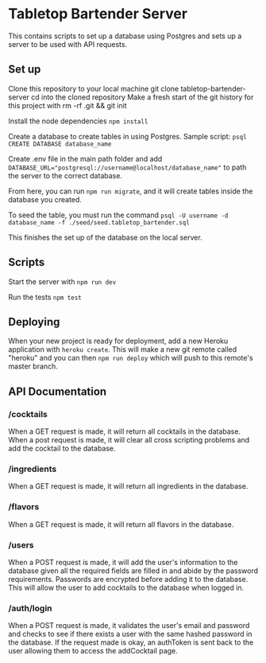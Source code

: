 # Tabletop Bartender Server

This contains scripts to set up a database using Postgres and sets up a server to be used with API requests.

## Set up

Clone this repository to your local machine git clone tabletop-bartender-server
cd into the cloned repository
Make a fresh start of the git history for this project with rm -rf .git && git init

Install the node dependencies `npm install`

Create a database to create tables in using Postgres.
Sample script: `psql CREATE DATABASE database_name`
 
Create .env file in the main path folder and add `DATABASE_URL="postgresql://username@localhost/database_name"` to path the server to the correct database.

From here, you can run `npm run migrate`, and it will create tables inside the database you created.

To seed the table, you must run the command `psql -U username -d database_name -f ./seed/seed.tabletop_bartender.sql`

This finishes the set up of the database on the local server.

## Scripts
Start the server with `npm run dev`

Run the tests `npm test`

## Deploying

When your new project is ready for deployment, add a new Heroku application with `heroku create`. This will make a new git remote called "heroku" and you can then `npm run deploy` which will push to this remote's master branch.


## API Documentation

### /cocktails 
When a GET request is made, it will return all cocktails in the database.
When a post request is made, it will clear all cross scripting problems and add the cocktail to the database.

### /ingredients
When a GET request is made, it will return all ingredients in the database.

### /flavors
When a GET request is made, it will return all flavors in the database.

### /users
When a POST request is made, it will add the user's information to the database given all the required fields are filled in and abide by the password requirements.  Passwords are encrypted before adding it to the database. This will allow the user to add cocktails to the database when logged in.

### /auth/login
When a POST request is made, it validates the user's email and password and checks to see if there exists a user with the same hashed password in the database.  If the request made is okay, an authToken is sent back to the user allowing them to access the addCocktail page.
